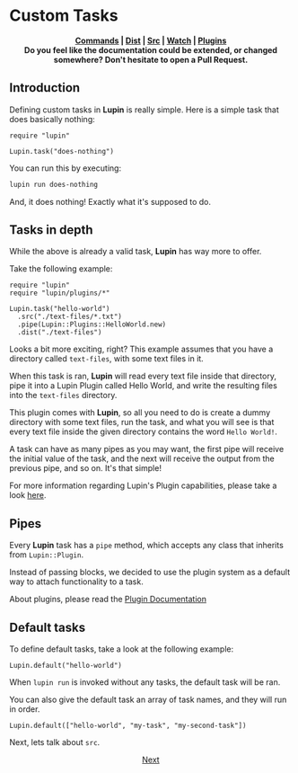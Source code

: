 # Custom Tasks

<p align="center">
  <b>
    <a href="#">Commands</a> | <a href="#">Dist</a> | <a href="#">Src</a> | <a href="#">Watch</a> | <a href="#">Plugins</a>
    <br>
    Do you feel like the documentation could be extended, or changed somewhere? Don't hesitate to open a Pull Request.
  </b>
</p>

## Introduction

Defining custom tasks in **Lupin** is really simple. Here is a simple task that does basically nothing:

```crystal
require "lupin"

Lupin.task("does-nothing")
```

You can run this by executing:

```sh
lupin run does-nothing
```

And, it does nothing! Exactly what it's supposed to do.

## Tasks in depth

While the above is already a valid task, **Lupin** has way more to offer.

Take the following example:

```crystal
require "lupin"
require "lupin/plugins/*"

Lupin.task("hello-world")
  .src("./text-files/*.txt")
  .pipe(Lupin::Plugins::HelloWorld.new)
  .dist("./text-files")
```

Looks a bit more exciting, right? This example assumes that you have a directory called `text-files`, with some text files in it.

When this task is ran, **Lupin** will read every text file inside that directory, pipe it into a Lupin Plugin called Hello World, and write the resulting files into the `text-files` directory.

This plugin comes with **Lupin**, so all you need to do is create a dummy directory with some text files, run the task, and what you will see is that every text file inside the given directory contains the word `Hello World!`.

A task can have as many pipes as you may want, the first pipe will receive the initial value of the task, and the next will receive the output from the previous pipe, and so on. It's that simple!

For more information regarding Lupin's Plugin capabilities, please take a look <a href="#">here</a>.

## Pipes

Every **Lupin** task has a `pipe` method, which accepts any class that inherits from `Lupin::Plugin`.

Instead of passing blocks, we decided to use the plugin system as a default way to attach functionality to a task.

About plugins, please read the [Plugin Documentation](plugindocs)

## Default tasks

To define default tasks, take a look at the following example:

```crystal
Lupin.default("hello-world")
```

When `lupin run` is invoked without any tasks, the default task will be ran.

You can also give the default task an array of task names, and they will run in order.

```crystal
Lupin.default(["hello-world", "my-task", "my-second-task"])
```

Next, lets talk about `src`.

<p align="center">
  <a href="#">Next</a>
</p>
